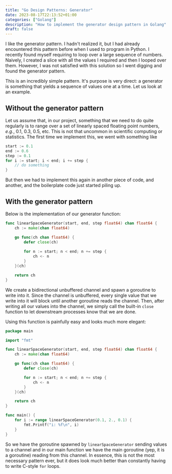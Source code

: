```yaml
---
title: "Go Design Patterns: Generator"
date: 2023-08-17T22:13:52+01:00
categories: ["Golang"]
description: "How to implement the generator design pattern in Golang"
draft: false
---
```


I like the generator pattern. I hadn't realized it, but I had already encountered this pattern before when I used to program in Python. I recently found myself requiring to loop over a large sequence of numbers. Naively, I created a slice with all the values I required and then I looped over them. However, I was not satisfied with this solution so I went digging and found the generator pattern.

This is an incredibly simple pattern. It's purpose is very direct: a generator is something that yields a sequence of values one at a time. Let us look at an example.

## Without the generator pattern

Let us assume that, in our project, something that we need to do quite regularly is to range over a set of linearly spaced floating point numbers, *e.g.*, 0.1, 0.3, 0.5, etc. This is not that uncommon in scientific computing or statistics. The first time we implement this, we went with something like

```go
start := 0.1
end := 0.6
step := 0.1
for i := start; i < end; i += step {
    // do something
}
```

But then we had to implement this again in another piece of code, and another, and the boilerplate code just started piling up.

## With the generator pattern

Below is the implementation of our generator function:

```go
func linearSpaceGenerator(start, end, step float64) chan float64 {
	ch := make(chan float64)

	go func(ch chan float64) {
        defer close(ch)
		
        for n := start; n < end; n += step {
			ch <- n
		}
	}(ch)

	return ch
}
```

We create a bidirectional unbuffered channel and spawn a goroutine to write into it. Since the channel is unbuffered, every single value that we write into it will block until another goroutine reads the channel. Then, after writing all our values into the channel, we simply call the built-in `close` function to let downstream processes know that we are done.

Using this function is painfully easy and looks much more elegant:

```go
package main

import "fmt"

func linearSpaceGenerator(start, end, step float64) chan float64 {
	ch := make(chan float64)

	go func(ch chan float64) {
        defer close(ch)

		for n := start; n < end; n += step {
			ch <- n
		}
	}(ch)

	return ch
}

func main() {
	for i := range linearSpaceGenerator(0.1, 2., 0.1) {
		fmt.Printf("i: %f\n", i)
	}
}
```

So we have the goroutine spawned by `linearSpaceGenerator` sending values to a channel and in our main function we have the main goroutine (yep, it is a goroutine) reading from this channel. In essence, this is not the most necessary pattern ever, but it does look much better than constantly having to write C-style `for` loops.
